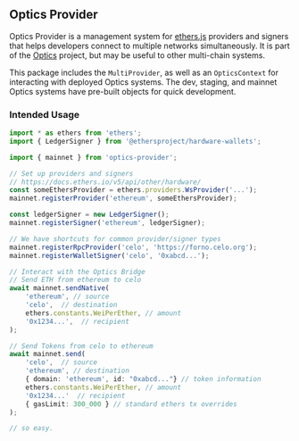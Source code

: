 ## Optics Provider

Optics Provider is a management system for
[ethers.js](https://docs.ethers.io/v5/) providers and signers that helps
developers connect to multiple networks simultaneously. It is part
of the [Optics](https://github.com/celo-org/optics-monorepo) project, but may
be useful to other multi-chain systems.

This package includes the `MultiProvider`, as well as an `OpticsContext` for
interacting with deployed Optics systems. The dev, staging, and mainnet Optics
systems have pre-built objects for quick development.

### Intended Usage

```ts
import * as ethers from 'ethers';
import { LedgerSigner } from '@ethersproject/hardware-wallets';

import { mainnet } from 'optics-provider';

// Set up providers and signers
// https://docs.ethers.io/v5/api/other/hardware/
const someEthersProvider = ethers.providers.WsProvider('...');
mainnet.registerProvider('ethereum', someEthersProvider);

const ledgerSigner = new LedgerSigner();
mainnet.registerSigner('ethereum', ledgerSigner);

// We have shortcuts for common provider/signer types
mainnet.registerRpcProvider('celo', 'https://forno.celo.org');
mainnet.registerWalletSigner('celo', '0xabcd...');

// Interact with the Optics Bridge
// Send ETH from ethereum to celo
await mainnet.sendNative(
    'ethereum', // source
    'celo',  // destination
    ethers.constants.WeiPerEther, // amount
    '0x1234...',  // recipient
);

// Send Tokens from celo to ethereum
await mainnet.send(
    'celo',  // source
    'ethereum', // destination
    { domain: 'ethereum', id: "0xabcd..."} // token information
    ethers.constants.WeiPerEther, // amount
    '0x1234...'  // recipient
    { gasLimit: 300_000 } // standard ethers tx overrides
);

// so easy.
```
